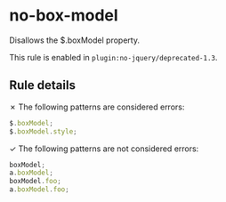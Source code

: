 # no-box-model

Disallows the $.boxModel property.

This rule is enabled in `plugin:no-jquery/deprecated-1.3`.

## Rule details

✗ The following patterns are considered errors:
```js
$.boxModel;
$.boxModel.style;
```

✓ The following patterns are not considered errors:
```js
boxModel;
a.boxModel;
boxModel.foo;
a.boxModel.foo;
```
